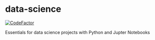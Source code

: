 # data-science

[![CodeFactor](https://www.codefactor.io/repository/github/ToxicV/data-science/badge)](https://www.codefactor.io/repository/github/ToxicV/data-science)

Essentials for data science projects with Python and Jupter Notebooks
